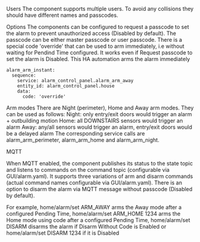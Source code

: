 Users
The component supports multiple users. To avoid any collisions they should have different names and passcodes.

Options
The components can be configured to request a passcode to set the alarm to prevent unauthorized access (Disabled by default).
The passcode can be either master passcode or user passcode.
There is a special code 'override' that can be used to arm immediately, i.e without waiting for Pendind Time configured. It works even if Request passcode to set the alarm is Disabled.
This HA automation arms the alarm immediately
```
alarm_arm_instant:
  sequence:
    service: alarm_control_panel.alarm_arm_away
    entity_id: alarm_control_panel.house
    data:
      code: 'override'
```
Arm modes
There are Night (perimeter), Home and Away arm modes. They can be used as follows:
Night: only entry/exit doors would trigger an alarm + outbuilding motion
Home: all DOWNSTAIRS sensors would trigger an alarm
Away: any/all sensors would trigger an alarm, entry/exit doors would be a delayed alarm
The corresponding service calls are alarm_arm_perimeter, alarm_arm_home and alarm_arm_night.

MQTT

When MQTT enabled, the component publishes its status to the state topic and listens to commands on the command topic (configurable via GUI/alarm.yaml).
It supports three variations of arm and disarm commands (actual command names configurable via GUI/alarm.yaml).
There is an option to disarm the alarm via MQTT message without passcode (Disabled by default).

For example,
  home/alarm/set ARM_AWAY
arms the Away mode after a configured Pending Time,
  home/alarm/set ARM_HOME 1234
arms the Home mode using code after a configured Pending Time,
  home/alarm/set DISARM
disarms the alarm if Disarm Without Code is Enabled or
  home/alarm/set DISARM 1234
if it is Disabled
